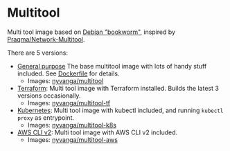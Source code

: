 # Multitool

Multi tool image based on [Debian "bookworm"](https://www.debian.org/releases/bookworm/), inspired by [Praqma/Network-Multitool](https://github.com/Praqma/Network-MultiTool).

There are 5 versions:
- [General purpose](multitool) The base multitool image with lots of handy stuff included. See [Dockerfile](multitool/Dockerfile#L13-L19) for details.
	- Images: [nyvanga/multitool](https://hub.docker.com/r/nyvanga/multitool)
- [Terraform](multitool-tf): Multi tool image with Terraform installed. Builds the latest 3 versions occasionally.
	- Images: [nyvanga/multitool-tf](https://hub.docker.com/r/nyvanga/multitool-tf)
- [Kubernetes](multitool-k8s): Multi tool image with kubectl included, and running ```kubectl proxy``` as entrypoint.
	- Images: [nyvanga/multitool-k8s](https://hub.docker.com/r/nyvanga/multitool-k8s)
- [AWS CLI v2](multitool-aws-v2): Multi tool image with AWS CLI v2 included.
	- Images: [nyvanga/multitool-aws](https://hub.docker.com/r/nyvanga/multitool-aws)
